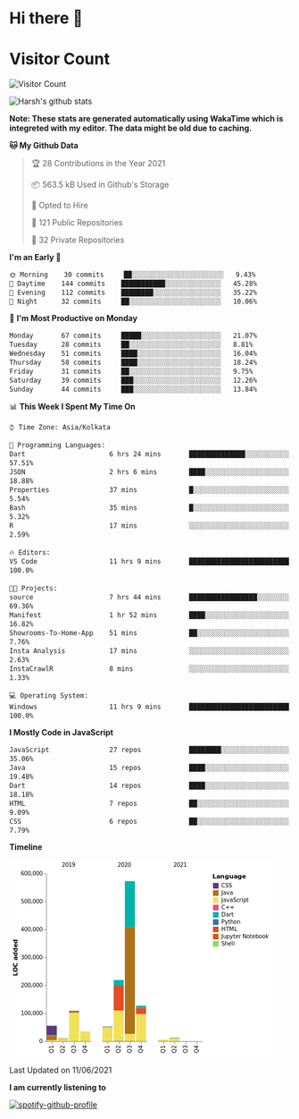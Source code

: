 # Hi there 👋 

# Visitor Count
![Visitor Count](https://profile-counter.glitch.me/harsh2201/count.svg)

![Harsh's github stats](https://github-readme-stats.vercel.app/api?username=harsh2201&show_icons=true&theme=radical)

**Note: These stats are generated automatically using WakaTime which is integreted with my editor. The data might be old due to caching.**

<!--START_SECTION:waka-->
**🐱 My Github Data** 

> 🏆 28 Contributions in the Year 2021
 > 
> 📦 563.5 kB Used in Github's Storage 
 > 
> 💼 Opted to Hire
 > 
> 📜 121 Public Repositories 
 > 
> 🔑 32 Private Repositories  
 > 
**I'm an Early 🐤** 

```text
🌞 Morning    30 commits     ██░░░░░░░░░░░░░░░░░░░░░░░   9.43% 
🌆 Daytime    144 commits    ███████████░░░░░░░░░░░░░░   45.28% 
🌃 Evening    112 commits    ████████░░░░░░░░░░░░░░░░░   35.22% 
🌙 Night      32 commits     ██░░░░░░░░░░░░░░░░░░░░░░░   10.06%

```
📅 **I'm Most Productive on Monday** 

```text
Monday       67 commits     █████░░░░░░░░░░░░░░░░░░░░   21.07% 
Tuesday      28 commits     ██░░░░░░░░░░░░░░░░░░░░░░░   8.81% 
Wednesday    51 commits     ████░░░░░░░░░░░░░░░░░░░░░   16.04% 
Thursday     58 commits     ████░░░░░░░░░░░░░░░░░░░░░   18.24% 
Friday       31 commits     ██░░░░░░░░░░░░░░░░░░░░░░░   9.75% 
Saturday     39 commits     ███░░░░░░░░░░░░░░░░░░░░░░   12.26% 
Sunday       44 commits     ███░░░░░░░░░░░░░░░░░░░░░░   13.84%

```


📊 **This Week I Spent My Time On** 

```text
⌚︎ Time Zone: Asia/Kolkata

💬 Programming Languages: 
Dart                     6 hrs 24 mins       ██████████████░░░░░░░░░░░   57.51% 
JSON                     2 hrs 6 mins        ████░░░░░░░░░░░░░░░░░░░░░   18.88% 
Properties               37 mins             █░░░░░░░░░░░░░░░░░░░░░░░░   5.54% 
Bash                     35 mins             █░░░░░░░░░░░░░░░░░░░░░░░░   5.32% 
R                        17 mins             ░░░░░░░░░░░░░░░░░░░░░░░░░   2.59%

🔥 Editors: 
VS Code                  11 hrs 9 mins       █████████████████████████   100.0%

🐱‍💻 Projects: 
source                   7 hrs 44 mins       █████████████████░░░░░░░░   69.36% 
Manifest                 1 hr 52 mins        ████░░░░░░░░░░░░░░░░░░░░░   16.82% 
Showrooms-To-Home-App    51 mins             ██░░░░░░░░░░░░░░░░░░░░░░░   7.76% 
Insta Analysis           17 mins             ░░░░░░░░░░░░░░░░░░░░░░░░░   2.63% 
InstaCrawlR              8 mins              ░░░░░░░░░░░░░░░░░░░░░░░░░   1.33%

💻 Operating System: 
Windows                  11 hrs 9 mins       █████████████████████████   100.0%

```

**I Mostly Code in JavaScript** 

```text
JavaScript               27 repos            ████████░░░░░░░░░░░░░░░░░   35.06% 
Java                     15 repos            ████░░░░░░░░░░░░░░░░░░░░░   19.48% 
Dart                     14 repos            ████░░░░░░░░░░░░░░░░░░░░░   18.18% 
HTML                     7 repos             ██░░░░░░░░░░░░░░░░░░░░░░░   9.09% 
CSS                      6 repos             ██░░░░░░░░░░░░░░░░░░░░░░░   7.79%

```


**Timeline**

![Chart not found](https://raw.githubusercontent.com/harsh2201/harsh2201/master/charts/bar_graph.png) 


 Last Updated on 11/06/2021
<!--END_SECTION:waka-->


**I am currently listening to**

[![spotify-github-profile](https://spotify-github-profile.vercel.app/api/view?uid=0zd53poz5lu9da8yk1wq8bpss&cover_image=true)](https://spotify-github-profile.vercel.app/api/view?uid=0zd53poz5lu9da8yk1wq8bpss&redirect=true) 
